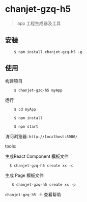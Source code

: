 # chanjet-gzq-h5
> app 工程生成器及工具

## 安装
```
    $ npm install chanjet-gzq-h5 -g
```

## 使用

构建项目
```
    $ chanjet-gzq-h5 myApp
```

运行
```
    $ cd myApp
    
    $ npm install
    
    $ npm start
```

访问浏览器: ` http://localhost:8080/ `



tools:

生成React Component 模板文件
```
  $ chanjet-gzq-h5 create xx -c
```


生成 Page 模板文件
```
   $ chanjet-gzq-h5 create xx -p
```

`chanjet-gzq-h5 -h` 查看帮助